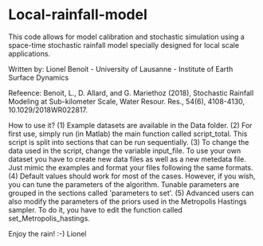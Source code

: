# Local-rainfall-model
This code allows for model calibration and stochastic simulation using a space-time stochastic rainfall model specially designed for local scale applications.

Written by: Lionel Benoit - University of Lausanne - Institute of Earth Surface Dynamics

Refeence: Benoit, L., D. Allard, and G. Mariethoz (2018), Stochastic Rainfall Modeling at Sub-kilometer Scale, Water Resour. Res., 54(6), 4108-4130, 10.1029/2018WR022817.

How to use it?
(1) Example datasets are available in the Data folder.
(2) For first use, simply run (in Matlab) the main function called script_total. This script is split into sections that can be run  sequentially. 
(3) To change the data used in the script, change the variable input_file. To use your own dataset you have to create new data files as well as a new metedata file. Just mimic the examples and format your files following the same formats.
(4) Default values should work for most of the cases. However, if you wish, you can tune the parameters of the algorithm. Tunable parameters are grouped in the sections called 'parameters to set'.
(5) Advanced users can also modify the parameters of the priors used in the Metropolis Hastings sampler. To do it, you have to edit the function called set_Metropolis_hastings.

Enjoy the rain! :-)
Lionel
